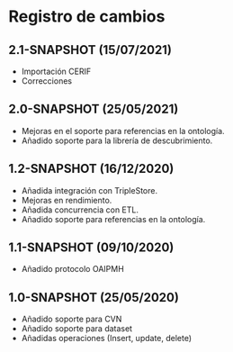 # Registro de cambios

## 2.1-SNAPSHOT (15/07/2021)

- Importación CERIF
- Correcciones

## 2.0-SNAPSHOT (25/05/2021)

- Mejoras en el soporte para referencias en la ontología.
- Añadido soporte para la librería de descubrimiento.



## 1.2-SNAPSHOT (16/12/2020)

- Añadida integración con TripleStore.
- Mejoras en rendimiento.
- Añadida concurrencia con ETL.
- Añadido soporte para referencias en la ontología.



## 1.1-SNAPSHOT (09/10/2020)

- Añadido protocolo OAIPMH



## 1.0-SNAPSHOT (25/05/2020)

- Añadido soporte para CVN
- Añadido soporte para dataset
- Añadidas operaciones (Insert, update, delete)




